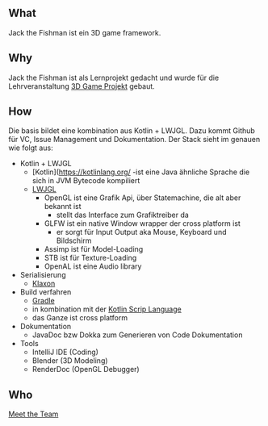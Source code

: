 ## What
Jack the Fishman ist ein 3D game framework.

## Why
Jack the Fishman ist als Lernprojekt gedacht und wurde für die Lehrveranstaltung [3D Game Projekt](https://www.acagamics.de/pages/forschung-veranstaltungen-3d-game-project-sose2020/) gebaut.

## How
Die basis bildet eine kombination aus Kotlin + LWJGL.
Dazu kommt Github für VC, Issue Management und Dokumentation.
Der Stack sieht im genauen wie folgt aus:
- Kotlin + LWJGL
    - [Kotlin](https://kotlinlang.org/
        -ist eine Java ähnliche Sprache die sich in JVM Bytecode kompiliert
    - [LWJGL](https://www.lwjgl.org/)
        - OpenGL ist eine Grafik Api, über Statemachine, die alt aber bekannt ist
            - stellt das Interface zum Grafiktreiber da
        - GLFW ist ein native Window wrapper der cross platform ist
            - er sorgt für Input Output aka Mouse, Keyboard und Bildschirm
        - Assimp ist für Model-Loading
        - STB ist für Texture-Loading
        - OpenAL ist eine Audio library
- Serialisierung
    - [Klaxon](https://github.com/cbeust/klaxon)
- Build verfahren
    - [Gradle](https://gradle.org/)
    - in kombination mit der [Kotlin Scrip Language](https://kotlinlang.org/docs/reference/using-gradle.html)
    - das Ganze ist cross platform
- Dokumentation
    - JavaDoc bzw Dokka zum Generieren von Code Dokumentation
- Tools
    - IntelliJ IDE (Coding)
    - Blender (3D Modeling)
    - RenderDoc (OpenGL Debugger)

## Who
[Meet the Team](https://github.com/janekx21/JackTheFishman/wiki/Meet-the-Team)
